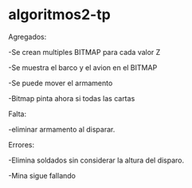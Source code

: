 # algoritmos2-tp

Agregados:

-Se crean multiples BITMAP para cada valor Z

-Se muestra el barco y el avion en el BITMAP

-Se puede mover el armamento

-Bitmap pinta ahora si todas las cartas

Falta:

-eliminar armamento al disparar.

Errores:

-Elimina soldados sin considerar la altura del disparo.

-Mina sigue fallando
